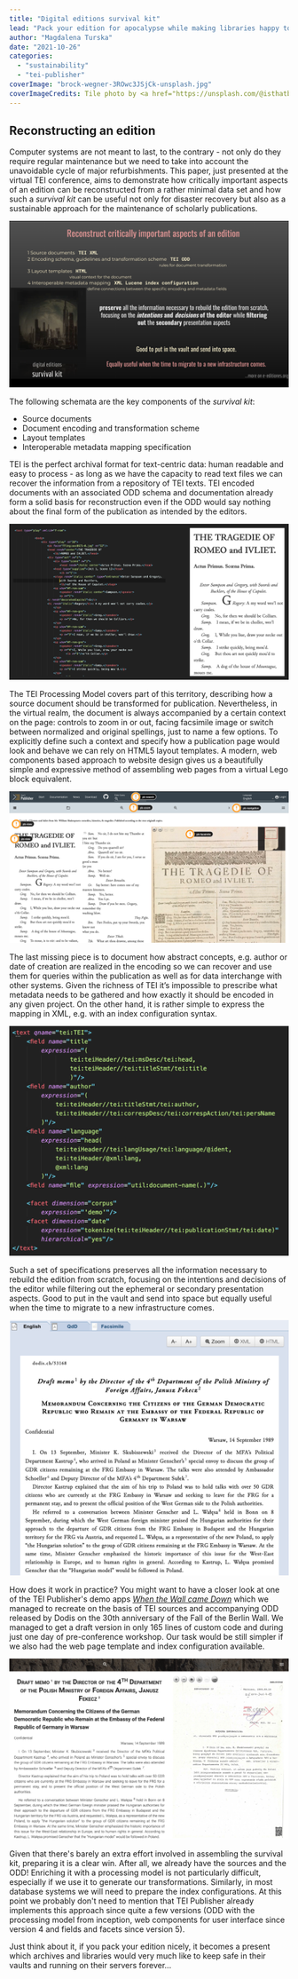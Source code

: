 ```yaml
---
title: "Digital editions survival kit"
lead: "Pack your edition for apocalypse while making libraries happy to keep it safe and running on their servers forever..."
author: "Magdalena Turska"
date: "2021-10-26"
categories: 
  - "sustainability"
  - "tei-publisher"
coverImage: "brock-wegner-3ROwc3JSjCk-unsplash.jpg"
coverImageCredits: Tile photo by <a href="https://unsplash.com/@isthatbrock?utm_source=unsplash&utm_medium=referral&utm_content=creditCopyText" target="unsplash">Brock Wegner</a> on <a href="https://unsplash.com/s/photos/vault?utm_source=unsplash&utm_medium=referral&utm_content=creditCopyText" target="unsplash">Unsplash</a>
---
```


## Reconstructing an edition

Computer systems are not meant to last, to the contrary - not only do they require regular maintenance but we need to take into account the unavoidable cycle of major refurbishments. This paper, just presented at the virtual TEI conference, aims to demonstrate how critically important aspects of an edition can be reconstructed from a rather minimal data set and how such a _survival kit_ can be useful not only for disaster recovery but also as a sustainable approach for the maintenance of scholarly publications.

![Poster for 2021 TEI Conference by Magdalena Turska](/img/survivalkit.png)

The following schemata are the key components of the _survival kit_:

- Source documents
- Document encoding and transformation scheme
- Layout templates
- Interoperable metadata mapping specification

TEI is the perfect archival format for text-centric data: human readable and easy to process - as long as we have the capacity to read text files we can recover the information from a repository of TEI texts. TEI encoded documents with an associated ODD schema and documentation already form a solid basis for reconstruction even if the ODD would say nothing about the final form of the publication as intended by the editors.

![TEI source and rendition via the Processing Model](/img/processingmodel.png)

The TEI Processing Model covers part of this territory, describing how a source document should be transformed for publication. Nevertheless, in the virtual realm, the document is always accompanied by a certain context on the page: controls to zoom in or out, facing facsimile image or switch between normalized and original spellings, just to name a few options. To explicitly define such a context and specify how a publication page would look and behave we can rely on HTML5 layout templates. A modern, web components based approach to website design gives us a beautifully simple and expressive method of assembling web pages from a virtual Lego block equivalent.

![HTML5 page layout using web components](/img/components.png)

The last missing piece is to document how abstract concepts, e.g. author or date of creation are realized in the encoding so we can recover and use them for queries within the publication as well as for data interchange with other systems. Given the richness of TEI it’s impossible to prescribe what metadata needs to be gathered and how exactly it should be encoded in any given project. On the other hand, it is rather simple to express the mapping in XML, e.g. with an index configuration syntax.

![Sample index configuration with fields and facets](/img/indexconfiguration.png)

Such a set of specifications preserves all the information necessary to rebuild the edition from scratch, focusing on the intentions and decisions of the editor while filtering out the ephemeral or secondary presentation aspects. Good to put in the vault and send into space but equally useful when the time to migrate to a new infrastructure comes.

![Original Dodis layout](/img/dodis.png)

How does it work in practice? You might want to have a closer look at one of the TEI Publisher's demo apps [_When the Wall came Down_](https://github.com/eeditiones/dodis-wall) which we managed to recreate on the basis of TEI sources and accompanying ODD released by Dodis on the 30th anniversary of the Fall of the Berlin Wall. We managed to get a draft version in only 165 lines of custom code and during just one day of pre-conference workshop. Our task would be still simpler if we also had the web page template and index configuration available.

![Recreated document view](/img/wall.png)

Given that there's barely an extra effort involved in assembling the survival kit, preparing it is a clear win. After all, we already have the sources and the ODD! Enriching it with a processing model is not particularly difficult, especially if we use it to generate our transformations. Similarly, in most database systems we will need to prepare the index configurations. At this point we probably don't need to mention that TEI Publisher already implements this approach since quite a few versions (ODD with the processing model from inception, web components for user interface since version 4 and fields and facets since version 5).

Just think about it, if you pack your edition nicely, it becomes a present which archives and libraries would very much like to keep safe in their vaults and running on their servers forever...